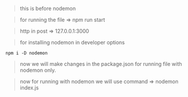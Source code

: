> this is before nodemon

> for running the file =>  npm run start

> http in post => 127.0.0.1:3000

> for installing nodemon in developer options 
```
npm i -D nodemon
```

> now we will make changes in the package.json for running file with nodemon only.

> now for running with nodemon we will use command => nodemon index.js
